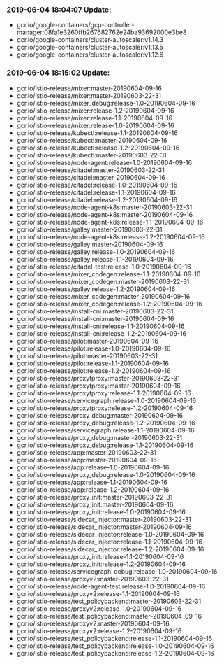 ### 2019-06-04 18:04:07 Update:

- gcr.io/google-containers/gcp-controller-manager:08fa1e3260ffb267682762e24ba93692000e3be8
- gcr.io/google-containers/cluster-autoscaler:v1.14.3
- gcr.io/google-containers/cluster-autoscaler:v1.13.5
- gcr.io/google-containers/cluster-autoscaler:v1.12.6
### 2019-06-04 18:15:02 Update:

- gcr.io/istio-release/mixer:master-20190604-09-16
- gcr.io/istio-release/mixer:master-20190603-22-31
- gcr.io/istio-release/mixer_debug:release-1.0-20190604-09-16
- gcr.io/istio-release/mixer:release-1.2-20190604-09-16
- gcr.io/istio-release/mixer:release-1.1-20190604-09-16
- gcr.io/istio-release/mixer:release-1.0-20190604-09-16
- gcr.io/istio-release/kubectl:release-1.1-20190604-09-16
- gcr.io/istio-release/kubectl:master-20190604-09-16
- gcr.io/istio-release/kubectl:release-1.2-20190604-09-16
- gcr.io/istio-release/kubectl:master-20190603-22-31
- gcr.io/istio-release/node-agent:release-1.0-20190604-09-16
- gcr.io/istio-release/citadel:master-20190603-22-31
- gcr.io/istio-release/citadel:master-20190604-09-16
- gcr.io/istio-release/citadel:release-1.0-20190604-09-16
- gcr.io/istio-release/citadel:release-1.1-20190604-09-16
- gcr.io/istio-release/citadel:release-1.2-20190604-09-16
- gcr.io/istio-release/node-agent-k8s:master-20190603-22-31
- gcr.io/istio-release/node-agent-k8s:master-20190604-09-16
- gcr.io/istio-release/node-agent-k8s:release-1.1-20190604-09-16
- gcr.io/istio-release/galley:master-20190603-22-31
- gcr.io/istio-release/node-agent-k8s:release-1.2-20190604-09-16
- gcr.io/istio-release/galley:master-20190604-09-16
- gcr.io/istio-release/galley:release-1.0-20190604-09-16
- gcr.io/istio-release/galley:release-1.1-20190604-09-16
- gcr.io/istio-release/citadel-test:release-1.0-20190604-09-16
- gcr.io/istio-release/mixer_codegen:release-1.1-20190604-09-16
- gcr.io/istio-release/mixer_codegen:master-20190603-22-31
- gcr.io/istio-release/galley:release-1.2-20190604-09-16
- gcr.io/istio-release/mixer_codegen:master-20190604-09-16
- gcr.io/istio-release/mixer_codegen:release-1.2-20190604-09-16
- gcr.io/istio-release/install-cni:master-20190603-22-31
- gcr.io/istio-release/install-cni:master-20190604-09-16
- gcr.io/istio-release/install-cni:release-1.1-20190604-09-16
- gcr.io/istio-release/install-cni:release-1.2-20190604-09-16
- gcr.io/istio-release/pilot:master-20190604-09-16
- gcr.io/istio-release/pilot:release-1.0-20190604-09-16
- gcr.io/istio-release/pilot:master-20190603-22-31
- gcr.io/istio-release/pilot:release-1.1-20190604-09-16
- gcr.io/istio-release/pilot:release-1.2-20190604-09-16
- gcr.io/istio-release/proxytproxy:master-20190603-22-31
- gcr.io/istio-release/proxytproxy:master-20190604-09-16
- gcr.io/istio-release/proxytproxy:release-1.1-20190604-09-16
- gcr.io/istio-release/servicegraph:release-1.0-20190604-09-16
- gcr.io/istio-release/proxytproxy:release-1.2-20190604-09-16
- gcr.io/istio-release/proxy_debug:master-20190604-09-16
- gcr.io/istio-release/proxy_debug:release-1.2-20190604-09-16
- gcr.io/istio-release/servicegraph:release-1.1-20190604-09-16
- gcr.io/istio-release/proxy_debug:master-20190603-22-31
- gcr.io/istio-release/proxy_debug:release-1.1-20190604-09-16
- gcr.io/istio-release/app:master-20190603-22-31
- gcr.io/istio-release/app:master-20190604-09-16
- gcr.io/istio-release/app:release-1.0-20190604-09-16
- gcr.io/istio-release/proxy_debug:release-1.0-20190604-09-16
- gcr.io/istio-release/app:release-1.1-20190604-09-16
- gcr.io/istio-release/app:release-1.2-20190604-09-16
- gcr.io/istio-release/proxy_init:master-20190603-22-31
- gcr.io/istio-release/proxy_init:master-20190604-09-16
- gcr.io/istio-release/proxy_init:release-1.0-20190604-09-16
- gcr.io/istio-release/sidecar_injector:master-20190603-22-31
- gcr.io/istio-release/sidecar_injector:master-20190604-09-16
- gcr.io/istio-release/sidecar_injector:release-1.0-20190604-09-16
- gcr.io/istio-release/sidecar_injector:release-1.1-20190604-09-16
- gcr.io/istio-release/sidecar_injector:release-1.2-20190604-09-16
- gcr.io/istio-release/proxy_init:release-1.1-20190604-09-16
- gcr.io/istio-release/proxy_init:release-1.2-20190604-09-16
- gcr.io/istio-release/servicegraph_debug:release-1.0-20190604-09-16
- gcr.io/istio-release/proxyv2:master-20190603-22-31
- gcr.io/istio-release/node-agent-test:release-1.0-20190604-09-16
- gcr.io/istio-release/proxyv2:release-1.1-20190604-09-16
- gcr.io/istio-release/test_policybackend:master-20190603-22-31
- gcr.io/istio-release/proxyv2:release-1.0-20190604-09-16
- gcr.io/istio-release/test_policybackend:master-20190604-09-16
- gcr.io/istio-release/proxyv2:master-20190604-09-16
- gcr.io/istio-release/proxyv2:release-1.2-20190604-09-16
- gcr.io/istio-release/test_policybackend:release-1.1-20190604-09-16
- gcr.io/istio-release/test_policybackend:release-1.0-20190604-09-16
- gcr.io/istio-release/test_policybackend:release-1.2-20190604-09-16
